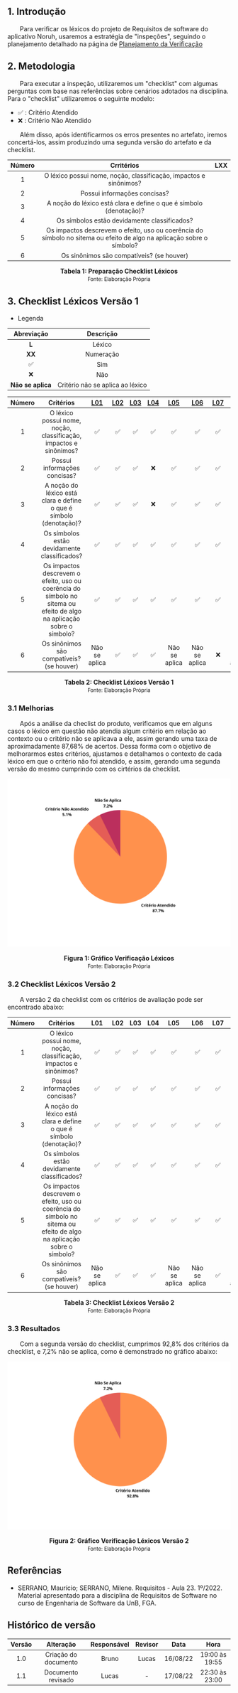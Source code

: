 ## 1. Introdução

&emsp;&emsp;Para verificar os léxicos do projeto de Requisitos de software do aplicativo Noruh, usaremos a estratégia de "inspeções", seguindo o planejamento detalhado na página de [Planejamento da Verificação](../verificacao/planejamento.md)

## 2. Metodologia

&emsp;&emsp;Para executar a inspeção, utilizaremos um "checklist" com algumas perguntas com base nas referências sobre cenários adotados na disciplina. Para o "checklist" utilizaremos o seguinte modelo:

- ✅ : Critério Atendido
- ❌ : Critério Não Atendido

&emsp;&emsp;Além disso, após identificarmos os erros presentes no artefato, iremos concertá-los, assim produzindo uma segunda versão do artefato e da checklist.

<center>

| Número |                                                      Crritérios                                                       | LXX |
| :----: | :-------------------------------------------------------------------------------------------------------------------: | :-: |
|   1    |                           O léxico possui nome, noção, classificação, impactos e sinônimos?                           |     |
|   2    |                                             Possui informações concisas?                                              |     |
|   3    |                          A noção do léxico está clara e define o que é símbolo (denotação)?                           |     |
|   4    |                                     Os símbolos estão devidamente classificados?                                      |     |
|   5    | Os impactos descrevem o efeito, uso ou coerência do símbolo no sitema ou efeito de algo na aplicação sobre o símbolo? |     |
|   6    |                                       Os sinônimos são compatíveis? (se houver)                                       |     |

</center>

<figcaption align='center'>
    <b>Tabela 1: Preparação Checklist Léxicos </b>
    <br><small> Fonte: Elaboração Própria </small>
</figcaption>

## 3. Checklist Léxicos Versão 1

- Legenda

|           Abreviação           |            Descrição             |
| :----------------------------: | :------------------------------: |
|       <strong>L</strong>       |              Léxico              |
|      <strong>XX</strong>       |            Numeração             |
|               ✅               |               Sim                |
|               ❌               |               Não                |
| <strong>Não se aplica</strong> | Critério não se aplica ao léxico |

| Número |                                                       Critérios                                                       | [L01](https://requisitos-de-software.github.io/2022.1-Noruh/modelagem/lexicos/#lexico-01) | [L02](https://requisitos-de-software.github.io/2022.1-Noruh/modelagem/lexicos/#lexico-02) | [L03](https://requisitos-de-software.github.io/2022.1-Noruh/modelagem/lexicos/#lexico-03) | [L04](https://requisitos-de-software.github.io/2022.1-Noruh/modelagem/lexicos/#lexico-04) | [L05](https://requisitos-de-software.github.io/2022.1-Noruh/modelagem/lexicos/#lexico-05) | [L06](https://requisitos-de-software.github.io/2022.1-Noruh/modelagem/lexicos/#lexico-06) | [L07](https://requisitos-de-software.github.io/2022.1-Noruh/modelagem/lexicos/#lexico-07) | [L08](https://requisitos-de-software.github.io/2022.1-Noruh/modelagem/lexicos/#lexico-08) | [L09](https://requisitos-de-software.github.io/2022.1-Noruh/modelagem/lexicos/#lexico-09) | [L10](https://requisitos-de-software.github.io/2022.1-Noruh/modelagem/lexicos/#lexico-10) | [L11](https://requisitos-de-software.github.io/2022.1-Noruh/modelagem/lexicos/#lexico-11) | [L12](https://requisitos-de-software.github.io/2022.1-Noruh/modelagem/lexicos/#lexico-12) | [L13](https://requisitos-de-software.github.io/2022.1-Noruh/modelagem/lexicos/#lexico-13) | [L14](https://requisitos-de-software.github.io/2022.1-Noruh/modelagem/lexicos/#lexico-14) | [L15](https://requisitos-de-software.github.io/2022.1-Noruh/modelagem/lexicos/#lexico-15) | [L16](https://requisitos-de-software.github.io/2022.1-Noruh/modelagem/lexicos/#lexico-16) | [L17](https://requisitos-de-software.github.io/2022.1-Noruh/modelagem/lexicos/#lexico-17) | [L18](https://requisitos-de-software.github.io/2022.1-Noruh/modelagem/lexicos/#lexico-18) | [L19](https://requisitos-de-software.github.io/2022.1-Noruh/modelagem/lexicos/#lexico-19) | [L20](https://requisitos-de-software.github.io/2022.1-Noruh/modelagem/lexicos/#lexico-20) | [L21](https://requisitos-de-software.github.io/2022.1-Noruh/modelagem/lexicos/#lexico-21) | [L22](https://requisitos-de-software.github.io/2022.1-Noruh/modelagem/lexicos/#lexico-22) | [L23](https://requisitos-de-software.github.io/2022.1-Noruh/modelagem/lexicos/#lexico-23) |
| :----: | :-------------------------------------------------------------------------------------------------------------------: | :---------------------------------------------------------------------------------------: | :---------------------------------------------------------------------------------------: | :---------------------------------------------------------------------------------------: | :---------------------------------------------------------------------------------------: | :---------------------------------------------------------------------------------------: | :---------------------------------------------------------------------------------------: | :---------------------------------------------------------------------------------------: | :---------------------------------------------------------------------------------------: | :---------------------------------------------------------------------------------------: | :---------------------------------------------------------------------------------------: | :---------------------------------------------------------------------------------------: | :---------------------------------------------------------------------------------------: | :---------------------------------------------------------------------------------------: | :---------------------------------------------------------------------------------------: | :---------------------------------------------------------------------------------------: | :---------------------------------------------------------------------------------------: | :---------------------------------------------------------------------------------------: | :---------------------------------------------------------------------------------------: | :---------------------------------------------------------------------------------------: | :---------------------------------------------------------------------------------------: | :---------------------------------------------------------------------------------------: | :---------------------------------------------------------------------------------------: | :---------------------------------------------------------------------------------------: |
|   1    |                           O léxico possui nome, noção, classificação, impactos e sinônimos?                           |                                            ✅                                             |                                            ✅                                             |                                            ✅                                             |                                            ✅                                             |                                            ✅                                             |                                            ✅                                             |                                            ✅                                             |                                            ✅                                             |                                            ✅                                             |                                            ✅                                             |                                            ✅                                             |                                            ✅                                             |                                            ✅                                             |                                            ✅                                             |                                            ✅                                             |                                            ✅                                             |                                            ✅                                             |                                            ✅                                             |                                            ✅                                             |                                            ✅                                             |                                            ✅                                             |                                            ✅                                             |                                            ✅                                             |
|   2    |                                             Possui informações concisas?                                              |                                            ✅                                             |                                            ✅                                             |                                            ✅                                             |                                            ❌                                             |                                            ✅                                             |                                            ✅                                             |                                            ✅                                             |                                            ✅                                             |                                            ✅                                             |                                            ✅                                             |                                            ✅                                             |                                            ✅                                             |                                            ✅                                             |                                            ✅                                             |                                            ✅                                             |                                            ✅                                             |                                            ✅                                             |                                            ✅                                             |                                            ✅                                             |                                            ❌                                             |                                            ✅                                             |                                            ✅                                             |                                            ✅                                             |
|   3    |                          A noção do léxico está clara e define o que é símbolo (denotação)?                           |                                            ✅                                             |                                            ✅                                             |                                            ✅                                             |                                            ❌                                             |                                            ✅                                             |                                            ✅                                             |                                            ✅                                             |                                            ✅                                             |                                            ✅                                             |                                            ✅                                             |                                            ✅                                             |                                            ✅                                             |                                            ✅                                             |                                            ✅                                             |                                            ✅                                             |                                            ✅                                             |                                            ✅                                             |                                            ✅                                             |                                            ✅                                             |                                            ❌                                             |                                            ✅                                             |                                            ✅                                             |                                            ✅                                             |
|   4    |                                     Os símbolos estão devidamente classificados?                                      |                                            ✅                                             |                                            ✅                                             |                                            ✅                                             |                                            ✅                                             |                                            ✅                                             |                                            ✅                                             |                                            ✅                                             |                                            ✅                                             |                                            ✅                                             |                                            ✅                                             |                                            ✅                                             |                                            ✅                                             |                                            ✅                                             |                                            ✅                                             |                                            ✅                                             |                                            ✅                                             |                                            ✅                                             |                                            ✅                                             |                                            ✅                                             |                                            ✅                                             |                                            ✅                                             |                                            ✅                                             |                                            ✅                                             |
|   5    | Os impactos descrevem o efeito, uso ou coerência do símbolo no sitema ou efeito de algo na aplicação sobre o símbolo? |                                            ✅                                             |                                            ✅                                             |                                            ✅                                             |                                            ✅                                             |                                            ✅                                             |                                            ✅                                             |                                            ✅                                             |                                            ✅                                             |                                            ✅                                             |                                            ✅                                             |                                            ✅                                             |                                            ✅                                             |                                            ✅                                             |                                            ✅                                             |                                            ✅                                             |                                            ✅                                             |                                            ✅                                             |                                            ✅                                             |                                            ✅                                             |                                            ✅                                             |                                            ✅                                             |                                            ✅                                             |                                            ✅                                             |
|   6    |                                       Os sinônimos são compatíveis? (se houver)                                       |                                       Não se aplica                                       |                                            ✅                                             |                                            ✅                                             |                                            ✅                                             |                                       Não se aplica                                       |                                       Não se aplica                                       |                                            ❌                                             |                                       Não se aplica                                       |                                       Não se aplica                                       |                                            ✅                                             |                                            ✅                                             |                                            ❌                                             |                                       Não se aplica                                       |                                            ✅                                             |                                       Não se aplica                                       |                                       Não se aplica                                       |                                            ✅                                             |                                            ❌                                             |                                            ✅                                             |                                            ✅                                             |                                       Não se aplica                                       |                                       Não se aplica                                       |                                            ✅                                             |

<figcaption align='center'>
    <b>Tabela 2: Checklist Léxicos Versão 1 </b>
    <br><small> Fonte:  Elaboração Própria </small>
</figcaption>

### 3.1 Melhorias

&emsp;&emsp;Após a análise da checlist do produto, verificamos que em alguns casos o léxico em questão não atendia algum critério em relação ao contexto ou o critério não se aplicava a ele, assim gerando uma taxa de aproximadamente 87,68% de acertos. Dessa forma com o objetivo de melhorarmos estes critérios, ajustamos e detalhamos o contexto de cada léxico em que o critério não foi atendido, e assim, gerando uma segunda versão do mesmo cumprindo com os cirtérios da checklist.

<center>

![Grafico](../../assets/verificacao/graficoVerificacaoLexicos.png)

</center>

<figcaption align='center'>
    <b>Figura 1: Gráfico Verificação Léxicos </b>
    <br><small> Fonte: Elaboração Própria </small>
</figcaption>

### 3.2 Checklist Léxicos Versão 2

&emsp;&emsp;A versão 2 da checklist com os critérios de avaliação pode ser encontrado abaixo:

| Número |                                                       Critérios                                                       |      L01      | L02 | L03 | L04 |      L05      |      L06      | L07 |      L08      |      L09      | L10 | L11 | L12 |      L13      | L14 |      L15      |      L16      | L17 | L18 | L19 | L20 |      L21      |      L22      | L23 |
| :----: | :-------------------------------------------------------------------------------------------------------------------: | :-----------: | :-: | :-: | :-: | :-----------: | :-----------: | :-: | :-----------: | :-----------: | :-: | :-: | :-: | :-----------: | :-: | :-----------: | :-----------: | :-: | :-: | :-: | :-: | :-----------: | :-----------: | :-: |
|   1    |                           O léxico possui nome, noção, classificação, impactos e sinônimos?                           |      ✅       | ✅  | ✅  | ✅  |      ✅       |      ✅       | ✅  |      ✅       |      ✅       | ✅  | ✅  | ✅  |      ✅       | ✅  |      ✅       |      ✅       | ✅  | ✅  | ✅  | ✅  |      ✅       |      ✅       | ✅  |
|   2    |                                             Possui informações concisas?                                              |      ✅       | ✅  | ✅  | ✅  |      ✅       |      ✅       | ✅  |      ✅       |      ✅       | ✅  | ✅  | ✅  |      ✅       | ✅  |      ✅       |      ✅       | ✅  | ✅  | ✅  | ✅  |      ✅       |      ✅       | ✅  |
|   3    |                          A noção do léxico está clara e define o que é símbolo (denotação)?                           |      ✅       | ✅  | ✅  | ✅  |      ✅       |      ✅       | ✅  |      ✅       |      ✅       | ✅  | ✅  | ✅  |      ✅       | ✅  |      ✅       |      ✅       | ✅  | ✅  | ✅  | ✅  |      ✅       |      ✅       | ✅  |
|   4    |                                     Os símbolos estão devidamente classificados?                                      |      ✅       | ✅  | ✅  | ✅  |      ✅       |      ✅       | ✅  |      ✅       |      ✅       | ✅  | ✅  | ✅  |      ✅       | ✅  |      ✅       |      ✅       | ✅  | ✅  | ✅  | ✅  |      ✅       |      ✅       | ✅  |
|   5    | Os impactos descrevem o efeito, uso ou coerência do símbolo no sitema ou efeito de algo na aplicação sobre o símbolo? |      ✅       | ✅  | ✅  | ✅  |      ✅       |      ✅       | ✅  |      ✅       |      ✅       | ✅  | ✅  | ✅  |      ✅       | ✅  |      ✅       |      ✅       | ✅  | ✅  | ✅  | ✅  |      ✅       |      ✅       | ✅  |
|   6    |                                       Os sinônimos são compatíveis? (se houver)                                       | Não se aplica | ✅  | ✅  | ✅  | Não se aplica | Não se aplica | ✅  | Não se aplica | Não se aplica | ✅  | ✅  | ✅  | Não se aplica | ✅  | Não se aplica | Não se aplica | ✅  | ✅  | ✅  | ✅  | Não se aplica | Não se aplica | ✅  |

<figcaption align='center'>
    <b>Tabela 3: Checklist Léxicos Versão 2 </b>
    <br><small> Fonte:  Elaboração Própria </small>
</figcaption>

### 3.3 Resultados

&emsp;&emsp;Com a segunda versão do checklist, cumprimos 92,8% dos critérios da checklist, e 7,2% não se aplica, como é demonstrado no gráfico abaixo:

<center>

![Grafico](../../assets/verificacao/graficoVerificacaoLexicosV2.png)

</center>

<figcaption align='center'>
    <b>Figura 2: Gráfico Verificação Léxicos Versão 2 </b>
    <br><small> Fonte: Elaboração Própria </small>
</figcaption>

## Referências

- SERRANO, Maurício; SERRANO, Milene. Requisitos - Aula 23. 1º/2022. Material apresentado para a disciplina de Requisitos de Software no curso de Engenharia de Software da UnB, FGA.

## Histórico de versão

| Versão |      Alteração       | Responsável | Revisor |   Data   |      Hora      |
| :----: | :------------------: | :---------: | :-----: | :------: | :------------: |
|  1.0   | Criação do documento |    Bruno    |  Lucas  | 16/08/22 | 19:00 às 19:55 |
|  1.1   |  Documento revisado  |    Lucas    |    -    | 17/08/22 | 22:30 às 23:00 |
